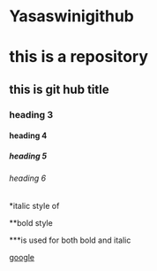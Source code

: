 # Yasaswinigithub
# this is a repository
## this is git hub title
### heading 3
#### heading 4
##### heading 5
###### heading 6
*italic style of  

**bold style 

***is used for both bold and italic 

[google](google.com)
